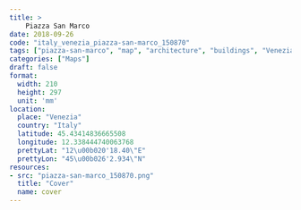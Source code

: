 ```yaml
---
title: > 
    Piazza San Marco
date: 2018-09-26
code: "italy_venezia_piazza-san-marco_150870"
tags: ["piazza-san-marco", "map", "architecture", "buildings", "Venezia", "Italy"]
categories: ["Maps"]
draft: false
format:
  width: 210
  height: 297
  unit: 'mm'
location:
  place: "Venezia"
  country: "Italy"
  latitude: 45.43414836665508
  longitude: 12.338444740063768
  prettyLat: "12\u00b020'18.40\"E"
  prettyLon: "45\u00b026'2.934\"N"
resources:
- src: "piazza-san-marco_150870.png"
  title: "Cover"
  name: cover
---
```

